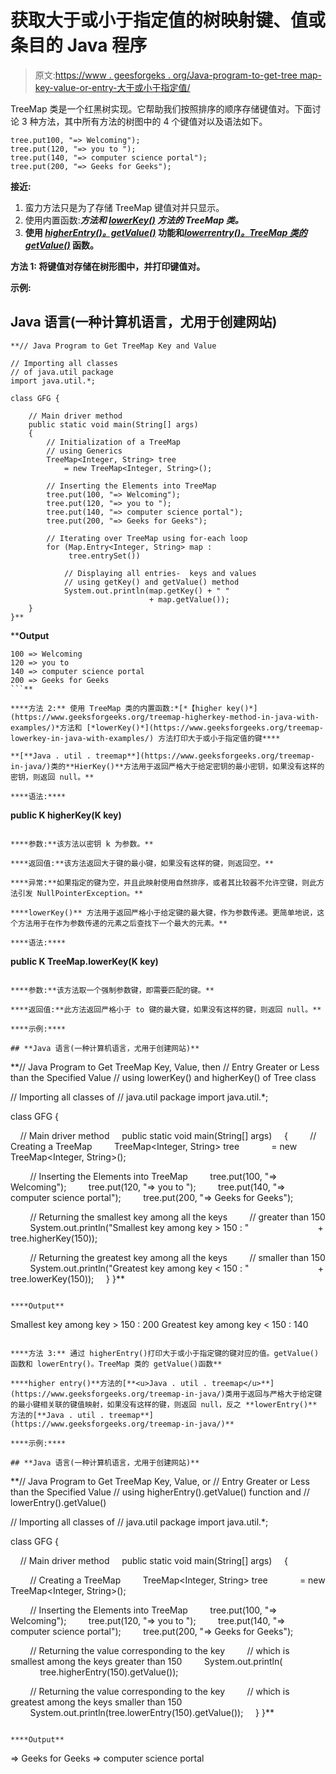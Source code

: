 # 获取大于或小于指定值的树映射键、值或条目的 Java 程序

> 原文:[https://www . geesforgeks . org/Java-program-to-get-tree map-key-value-or-entry-大于或小于指定值/](https://www.geeksforgeeks.org/java-program-to-get-treemap-key-value-or-entry-greater-or-less-than-the-specified-value/)

TreeMap 类是一个红黑树实现。它帮助我们按照排序的顺序存储键值对。下面讨论 3 种方法，其中所有方法的树图中的 4 个键值对以及语法如下。

```
tree.put100, "=> Welcoming");
tree.put(120, "=> you to ");
tree.put(140, "=> computer science portal");
tree.put(200, "=> Geeks for Geeks");
```

**接近:**

1.  蛮力方法只是为了存储 TreeMap 键值对并只显示。
2.  使用内置函数:*[](https://www.geeksforgeeks.org/treemap-higherkey-method-in-java-with-examples/)**方法和 [*lowerKey()*](https://www.geeksforgeeks.org/treemap-lowerkey-in-java-with-examples/) 方法的 TreeMap 类。***
3.  **使用 [*higherEntry()。getValue()*](https://www.geeksforgeeks.org/treemap-higherentry-method-in-java-with-examples/) 功能和[*lowerrentry()。TreeMap 类的 getValue()*](https://www.geeksforgeeks.org/treemap-lowerentry-method-in-java-with-examples/) 函数。**

****方法 1:** 将键值对存储在树形图中，并打印键值对。**

****示例:****

## **Java 语言(一种计算机语言，尤用于创建网站)**

```
**// Java Program to Get TreeMap Key and Value

// Importing all classes
// of java.util package
import java.util.*;

class GFG {

    // Main driver method
    public static void main(String[] args)
    {
        // Initialization of a TreeMap
        // using Generics
        TreeMap<Integer, String> tree
            = new TreeMap<Integer, String>();

        // Inserting the Elements into TreeMap
        tree.put(100, "=> Welcoming");
        tree.put(120, "=> you to ");
        tree.put(140, "=> computer science portal");
        tree.put(200, "=> Geeks for Geeks");

        // Iterating over TreeMap using for-each loop
        for (Map.Entry<Integer, String> map :
             tree.entrySet())

            // Displaying all entries-  keys and values
            // using getKey() and getValue() method
            System.out.println(map.getKey() + " "
                               + map.getValue());
    }
}**
```

****Output**

```
100 => Welcoming
120 => you to 
140 => computer science portal
200 => Geeks for Geeks
```** 

****方法 2:** 使用 TreeMap 类的内置函数:*[*【higher key()*](https://www.geeksforgeeks.org/treemap-higherkey-method-in-java-with-examples/)*方法和 [*lowerKey()*](https://www.geeksforgeeks.org/treemap-lowerkey-in-java-with-examples/) 方法打印大于或小于指定值的键****

**[**Java . util . treemap**](https://www.geeksforgeeks.org/treemap-in-java/)类的**HierKey()**方法用于返回严格大于给定密钥的最小密钥，如果没有这样的密钥，则返回 null。**

****语法:****

```
**public K higherKey(K key)**
```

****参数:**该方法以密钥 k 为参数。**

****返回值:**该方法返回大于键的最小键，如果没有这样的键，则返回空。**

****异常:**如果指定的键为空，并且此映射使用自然排序，或者其比较器不允许空键，则此方法引发 NullPointerException。**

****lowerKey()** 方法用于返回严格小于给定键的最大键，作为参数传递。更简单地说，这个方法用于在作为参数传递的元素之后查找下一个最大的元素。**

****语法:****

```
**public K TreeMap.lowerKey(K key)**
```

****参数:**该方法取一个强制参数键，即需要匹配的键。**

****返回值:**此方法返回严格小于 to 键的最大键，如果没有这样的键，则返回 null。**

****示例:****

## **Java 语言(一种计算机语言，尤用于创建网站)**

```
**// Java Program to Get TreeMap Key, Value, then
// Entry Greater or Less than the Specified Value
// using lowerKey() and higherKey() of Tree class

// Importing all classes of
// java.util package
import java.util.*;

class GFG {

    // Main driver method
    public static void main(String[] args)
    {
        // Creating a TreeMap
        TreeMap<Integer, String> tree
            = new TreeMap<Integer, String>();

        // Inserting the Elements into TreeMap
        tree.put(100, "=> Welcoming");
        tree.put(120, "=> you to ");
        tree.put(140, "=> computer science portal");
        tree.put(200, "=> Geeks for Geeks");

        // Returning the smallest key among all the keys
        // greater than 150
        System.out.println("Smallest key among key > 150 : "
                           + tree.higherKey(150));

        // Returning the greatest key among all the keys
        // smaller than 150
        System.out.println("Greatest key among key < 150 : "
                           + tree.lowerKey(150));
    }
}**
```

****Output**

```
Smallest key among key > 150 : 200
Greatest key among key < 150 : 140
```** 

****方法 3:** 通过 higherEntry()打印大于或小于指定键的键对应的值。getValue()函数和 lowerEntry()。TreeMap 类的 getValue()函数**

****higher entry()**方法的[**<u>Java . util . treemap</u>**](https://www.geeksforgeeks.org/treemap-in-java/)类用于返回与严格大于给定键的最小键相关联的键值映射，如果没有这样的键，则返回 null，反之 **lowerEntry()** 方法的[**Java . util . treemap**](https://www.geeksforgeeks.org/treemap-in-java/)**

****示例:****

## **Java 语言(一种计算机语言，尤用于创建网站)**

```
**// Java Program to Get TreeMap Key, Value, or
// Entry Greater or Less than the Specified Value
// using higherEntry().getValue() function and
// lowerEntry().getValue()

// Importing all classes of
// java.util package
import java.util.*;

class GFG {

    // Main driver method
    public static void main(String[] args)
    {

        // Creating a TreeMap
        TreeMap<Integer, String> tree
            = new TreeMap<Integer, String>();

        // Inserting the Elements into TreeMap
        tree.put(100, "=> Welcoming");
        tree.put(120, "=> you to ");
        tree.put(140, "=> computer science portal");
        tree.put(200, "=> Geeks for Geeks");

        // Returning the value corresponding to the key
        // which is smallest among the keys greater than 150
        System.out.println(
            tree.higherEntry(150).getValue());

        // Returning the value corresponding to the key
        // which is greatest among the keys smaller than 150
        System.out.println(tree.lowerEntry(150).getValue());
    }
}**
```

****Output**

```
=> Geeks for Geeks
=> computer science portal
```**
